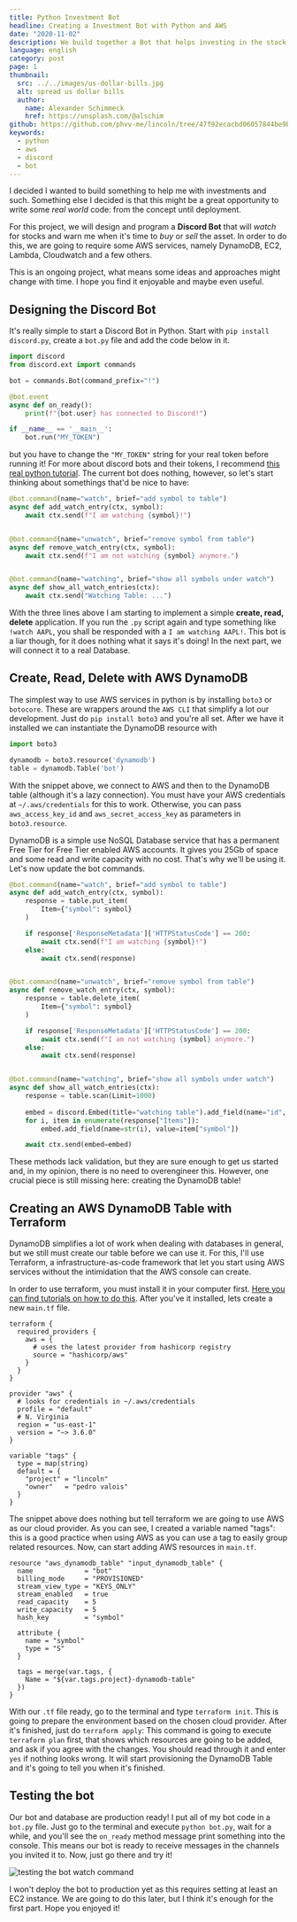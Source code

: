 ```yaml
---
title: Python Investment Bot
headline: Creating a Investment Bot with Python and AWS
date: "2020-11-02"
description: We build together a Bot that helps investing in the stock exchange
language: english
category: post
page: 1
thumbnail:
  src: ../../images/us-dollar-bills.jpg
  alt: spread us dollar bills
  author:
    name: Alexander Schimmeck
    href: https://unsplash.com/@alschim
github: https://github.com/phvv-me/lincoln/tree/47f92ecacbd06057844be9bb1ef6ec4009dc65da
keywords:
  - python
  - aws
  - discord
  - bot
---
```


I decided I wanted to build something to help me with investments and such. Something else I decided is that this might be a great opportunity to write some _real world_ code: from the concept until deployment. 

For this project, we will design and program a **Discord Bot** that will _watch_ for stocks and warn me when it's time to _buy_ or _sell_ the asset. In order to do this, we are going to require some AWS services, namely DynamoDB, EC2, Lambda, Cloudwatch and a few others.

This is an ongoing project, what means some ideas and approaches might change with time. I hope you find it enjoyable and maybe even useful.

## Designing the Discord Bot

It's really simple to start a Discord Bot in Python. Start with `pip install discord.py`, create a `bot.py` file and add the code below in it.

```python
import discord
from discord.ext import commands

bot = commands.Bot(command_prefix="!")

@bot.event
async def on_ready():
    print(f"{bot.user} has connected to Discord!")

if __name__ == '__main__':
    bot.run("MY_TOKEN")
```

but you have to change the `"MY_TOKEN"` string for your real token before running it! For more about discord bots and their tokens, I recommend [this real python tutorial](https://realpython.com/how-to-make-a-discord-bot-python/). The current bot does nothing, however, so let's start thinking about somethings that'd be nice to have:

```python
@bot.command(name="watch", brief="add symbol to table")
async def add_watch_entry(ctx, symbol):
    await ctx.send(f"I am watching {symbol}!")


@bot.command(name="unwatch", brief="remove symbol from table")
async def remove_watch_entry(ctx, symbol):
    await ctx.send(f"I am not watching {symbol} anymore.")


@bot.command(name="watching", brief="show all symbols under watch")
async def show_all_watch_entries(ctx):
    await ctx.send("Watching Table: ...")
```

With the three lines above I am starting to implement a simple **create, read, delete** application. If you run the `.py` script again and type something like `!watch AAPL`, you shall be responded with a `I am watching AAPL!`. This bot is a liar though, for it does nothing what it says it's doing! In the next part, we will connect it to a real Database.

## Create, Read, Delete with AWS DynamoDB

The simplest way to use AWS services in python is by installing `boto3` or `botocore`. These are wrappers around the `AWS CLI` that simplify a lot our development. Just do `pip install boto3` and you're all set. After we have it installed we can instantiate the DynamoDB resource with 

```python
import boto3

dynamodb = boto3.resource('dynamodb')
table = dynamodb.Table('bot')
```

With the snippet above, we connect to AWS and then to the DynamoDB table (although it's a lazy connection). You must have your AWS credentials at `~/.aws/credentials` for this to work. Otherwise, you can pass `aws_access_key_id` and `aws_secret_access_key` as parameters in `boto3.resource`.

DynamoDB is a simple use NoSQL Database service that has a permanent Free Tier for Free Tier enabled AWS accounts. It gives you 25Gb of space and some read and write capacity with no cost. That's why we'll be using it. Let's now update the bot commands.

```python
@bot.command(name="watch", brief="add symbol to table")
async def add_watch_entry(ctx, symbol):
    response = table.put_item(
        Item={"symbol": symbol}
    )

    if response['ResponseMetadata']['HTTPStatusCode'] == 200:
        await ctx.send(f"I am watching {symbol}!")
    else:
        await ctx.send(response)


@bot.command(name="unwatch", brief="remove symbol from table")
async def remove_watch_entry(ctx, symbol):
    response = table.delete_item(
        Item={"symbol": symbol}
    )

    if response['ResponseMetadata']['HTTPStatusCode'] == 200:
        await ctx.send(f"I am not watching {symbol} anymore.")
    else:
        await ctx.send(response)


@bot.command(name="watching", brief="show all symbols under watch")
async def show_all_watch_entries(ctx):
    response = table.scan(Limit=1000)
    
    embed = discord.Embed(title="watching table").add_field(name="id", value="symbol")
    for i, item in enumerate(response["Items"]):
        embed.add_field(name=str(i), value=item["symbol"])

    await ctx.send(embed=embed)
```

These methods lack validation, but they are sure enough to get us started and, in my opinion, there is no need to overengineer this. However, one crucial piece is still missing here: creating the DynamoDB table!

## Creating an AWS DynamoDB Table with Terraform

DynamoDB simplifies a lot of work when dealing with databases in general, but we still must create our table before we can use it. For this, I'll use Terraform, a infrastructure-as-code framework that let you start using AWS services without the intimidation that the AWS console can create.

In order to use terraform, you must install it in your computer first. [Here you can find tutorials on how to do this](https://www.terraform.io/downloads.html). After you've it installed, lets create a new `main.tf` file. 

```t
terraform {
  required_providers {
    aws = {
      # uses the latest provider from hashicorp registry
      source = "hashicorp/aws"
    }
  }
}

provider "aws" {
  # looks for credentials in ~/.aws/credentials
  profile = "default"
  # N. Virginia
  region = "us-east-1"
  version = "~> 3.6.0"
}

variable "tags" {
  type = map(string)
  default = {
    "project" = "lincoln"
    "owner"   = "pedro valois"
  }
}
```

The snippet above does nothing but tell terraform we are going to use AWS as our cloud provider. As you can see, I created a variable named "tags": this is a good practice when using AWS as you can use a tag to easily group related resources. Now, can start adding AWS resources in `main.tf`.

```t
resource "aws_dynamodb_table" "input_dynamodb_table" {
  name             = "bot"
  billing_mode     = "PROVISIONED"
  stream_view_type = "KEYS_ONLY"
  stream_enabled   = true
  read_capacity    = 5
  write_capacity   = 5
  hash_key         = "symbol"

  attribute {
    name = "symbol"
    type = "S"
  }

  tags = merge(var.tags, {
    Name = "${var.tags.project}-dynamodb-table"
  })
}
```

With our `.tf` file ready, go to the terminal and type `terraform init`. This is going to prepare the environment based on the chosen cloud provider. After it's finished, just do `terraform apply`: This command is going to execute `terraform plan` first, that shows which resources are going to be added, and ask if you agree with the changes. You should read through it and enter `yes` if nothing looks wrong. It will start provisioning the DynamoDB Table and it's going to tell you when it's finished.

## Testing the bot

<!-- <Folder commit="link" /> -->

Our bot and database are production ready! I put all of my bot code in a `bot.py` file. Just go to the terminal and execute `python bot.py`, wait for a while, and you'll see the `on_ready` method message print something into the console. This means our bot is ready to receive messages in the channels you invited it to. Now, just go there and try it!

![testing the bot watch command](./images/bot-01.png)

I won't deploy the bot to production yet as this requires setting at least an EC2 instance. We are going to do this later, but I think it's enough for the first part. Hope you enjoyed it!